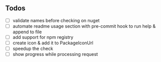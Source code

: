 ## Todos

- [ ] validate names before checking on nuget
- [ ] automate readme usage section with pre-commit hook to run help & append to file
- [ ] add support for npm registry
- [ ] create icon & add it to PackageIconUrl
- [ ] speedup the check
- [ ] show progress while processing request